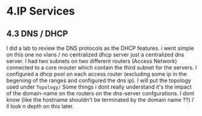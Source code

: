 # 4.IP Services

## 4.3 DNS / DHCP

I did a lab to review the DNS protocols as the DHCP features. i went simple on this one no vlans / no centralized dhcp server just a centralized dns server.
I had two subnets on two different routers (Access Network) connected to a core nrouter which contain the third subnet for the servers. I configured a dhcp pool on each access router (excluding some ip in the begeniing of the ranges and configured the dns ip). I will put the topology used under `Topology/`
Some things i dont really understand it's the impact of the domain-name on the routers on the dns-server confgurations. I dont know (like the hostname shouldn't be terminated by the domain name ??) i' ll look n depth on this later.
